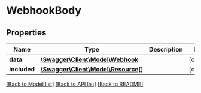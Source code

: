 # WebhookBody

## Properties
Name | Type | Description | Notes
------------ | ------------- | ------------- | -------------
**data** | [**\Swagger\Client\Model\Webhook**](Webhook.md) |  | [optional] 
**included** | [**\Swagger\Client\Model\Resource[]**](Resource.md) |  | [optional] 

[[Back to Model list]](../../README.md#documentation-for-models) [[Back to API list]](../../README.md#documentation-for-api-endpoints) [[Back to README]](../../README.md)

